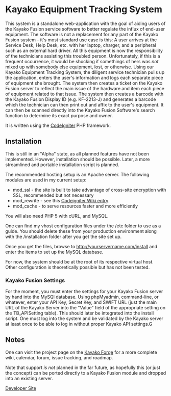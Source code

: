 Kayako Equipment Tracking System
================================

This system is a standalone web-application with the goal
of aiding users of the Kayako Fusion service software to better regulate the influx of end-user equipment.
The software is not a replacement for any part of the Kayako Fusion system - it's most standard use case is
this:  A user arrives at the Service Desk, Help Desk, etc. with her laptop, charger, and a peripheral such
as an external hard driver.  All this equipment is now the responsibility of the technicians assisting this
troubled person.  Unfortunately, if this is a frequent occurrence, it would be shocking if somethings of
hers was *not* mixed up with somebody else equipment, lost, or otherwise.  Using our Kayako Equipment
Tracking System, the diligent service technician pulls up the application, enters the user's information and
logs each separate piece of equipment she brought.  The system then creates a ticket on the Kayako Fusion
server to reflect the main issue of the hardware and item each piece of equipment related to that issue.
The system then creates a barcode with the Kayako Fusion Display ID (e.g. KF-2213-J) and generates a barcode
which the technician can then print out and affix to the user's equipment.  It can then be scanned directly
into the Kayako Fusion Software's search function to determine its exact purpose and owner.

It is written using the [CodeIgniter](http://codeigniter.com/) PHP framework.

Installation
------------

This is still in an "Alpha" state, as all planned features have not been implemented.  However, installation should
be possible. Later, a more streamlined and portable installation script is planned.

The recommended hosting setup is an Apache server. The following modules are used in my current setup:

* mod_ssl - the site is built to take advantage of cross-site encryption with SSL, recommended but not necessary
* mod_rewrite - see this [Codeigniter Wiki entry](http://codeigniter.com/wiki/mod_rewrite)
* mod_cache - to serve resources faster and more efficiently

You will also need PHP 5 with cURL, and MySQL.

One can find my vhost configuration files under the /etc folder to use as a guide. You should delete these from your production 
environment along with the /installation folder after you get the site set up.

Once you get the files, browse to http://yourservername.com/install and enter the items to set up the MySQL database.

For now, the system should be at the root of its respective virtual host.  Other configuration is theoretically
possible but has not been tested.

### Kayako Fusion Settings

For the moment, you must enter the settings for your Kayako Fusion server by hand into the MySQl database.
Using phpMyadmin, command-line, or whatever, enter your API Key, Secret Key, and SWIFT URL (just the main URL
of the Kayako Server into the "Value" field of the appropriate setting on the TB_APISetting table).  This should
later be integrated into the install script.  One must log into the system and be validated by the Kayako server
at least once to be able to log in without proper Kayako API settings.G

Notes
-----

One can visit the project page on the [Kayako Forge](http://forge.kayako.com/projects/client-equipment-management) for
a more complete wiki, calendar, forum, issue tracking, and roadmap.

Note that support *is not* planned in the far future, as hopefully this (or just the concept) can be ported 
directly to a Kayako Fusion module and dropped into an existing server.

[Developer Site](http://www.ratiocaeli.com)